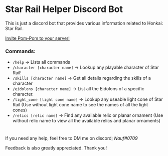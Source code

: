 # Star Rail Helper Discord Bot
This is just a discord bot that provides various information related to Honkai: Star Rail.

<a href="https://discord.com/api/oauth2/authorize?client_id=1106848782022344765&permissions=274878187520&scope=bot">Invite Pom-Pom to your server!</a>

### Commands:
- `/help` -> Lists all commands
- `/character [character name]` -> Lookup any playable character of Star Rail!
- `/skills [character name]` -> Get all details regarding the skills of a character
- `/eidolons [character name]` -> List all the Eidolons of a specific character.
- `/light_cone [light cone name]` -> Lookup any useable light cone of Star Rail (Use without light cone name to see the names of all the light cones)
- `/relics [relic name]` -> Find any available relic or planar ornament (Use without relic name to view all the available relics and planar ornaments)


#
If you need any help, feel free to DM me on discord; *Nauf#0709*

Feedback is also greatly appreciated. Thank you!
